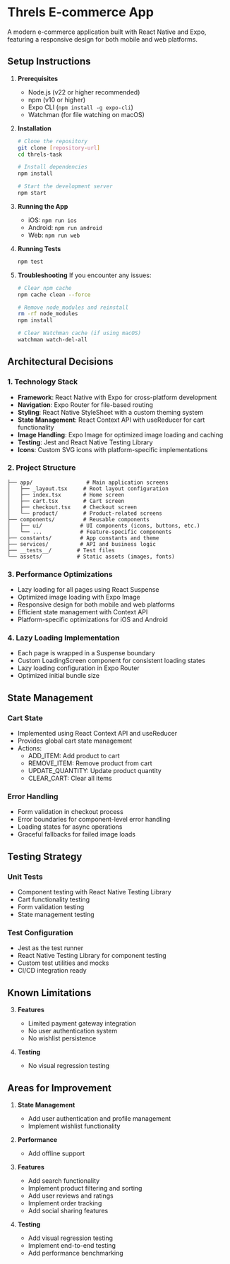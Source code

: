 # Threls E-commerce App

A modern e-commerce application built with React Native and Expo, featuring a responsive design for both mobile and web platforms.

## Setup Instructions

1. **Prerequisites**
   - Node.js (v22 or higher recommended)
   - npm (v10 or higher)
   - Expo CLI (`npm install -g expo-cli`)
   - Watchman (for file watching on macOS)

2. **Installation**
   ```bash
   # Clone the repository
   git clone [repository-url]
   cd threls-task

   # Install dependencies
   npm install

   # Start the development server
   npm start
   ```

3. **Running the App**
   - iOS: `npm run ios`
   - Android: `npm run android`
   - Web: `npm run web`

4. **Running Tests**
   ```bash
   npm test
   ```

5. **Troubleshooting**
   If you encounter any issues:
   ```bash
   # Clear npm cache
   npm cache clean --force

   # Remove node_modules and reinstall
   rm -rf node_modules
   npm install

   # Clear Watchman cache (if using macOS)
   watchman watch-del-all
   ```

## Architectural Decisions

### 1. Technology Stack
- **Framework**: React Native with Expo for cross-platform development
- **Navigation**: Expo Router for file-based routing
- **Styling**: React Native StyleSheet with a custom theming system
- **State Management**: React Context API with useReducer for cart functionality
- **Image Handling**: Expo Image for optimized image loading and caching
- **Testing**: Jest and React Native Testing Library
- **Icons**: Custom SVG icons with platform-specific implementations

### 2. Project Structure
```
├── app/                 # Main application screens
│   ├── _layout.tsx     # Root layout configuration
│   ├── index.tsx       # Home screen
│   ├── cart.tsx        # Cart screen
│   ├── checkout.tsx    # Checkout screen
│   └── product/        # Product-related screens
├── components/         # Reusable components
│   ├── ui/            # UI components (icons, buttons, etc.)
│   └── ...            # Feature-specific components
├── constants/         # App constants and theme
├── services/          # API and business logic
├── __tests__/        # Test files
└── assets/           # Static assets (images, fonts)
```

### 3. Performance Optimizations
- Lazy loading for all pages using React Suspense
- Optimized image loading with Expo Image
- Responsive design for both mobile and web platforms
- Efficient state management with Context API
- Platform-specific optimizations for iOS and Android

### 4. Lazy Loading Implementation
- Each page is wrapped in a Suspense boundary
- Custom LoadingScreen component for consistent loading states
- Lazy loading configuration in Expo Router
- Optimized initial bundle size

## State Management

### Cart State
- Implemented using React Context API and useReducer
- Provides global cart state management
- Actions:
  - ADD_ITEM: Add product to cart
  - REMOVE_ITEM: Remove product from cart
  - UPDATE_QUANTITY: Update product quantity
  - CLEAR_CART: Clear all items

### Error Handling
- Form validation in checkout process
- Error boundaries for component-level error handling
- Loading states for async operations
- Graceful fallbacks for failed image loads

## Testing Strategy

### Unit Tests
- Component testing with React Native Testing Library
- Cart functionality testing
- Form validation testing
- State management testing

### Test Configuration
- Jest as the test runner
- React Native Testing Library for component testing
- Custom test utilities and mocks
- CI/CD integration ready

## Known Limitations

3. **Features**
   - Limited payment gateway integration
   - No user authentication system
   - No wishlist persistence

4. **Testing**
   - No visual regression testing

## Areas for Improvement

1. **State Management**
   - Add user authentication and profile management
   - Implement wishlist functionality

2. **Performance**
   - Add offline support

3. **Features**
   - Add search functionality
   - Implement product filtering and sorting
   - Add user reviews and ratings
   - Implement order tracking
   - Add social sharing features

4. **Testing**
   - Add visual regression testing
   - Implement end-to-end testing
   - Add performance benchmarking



